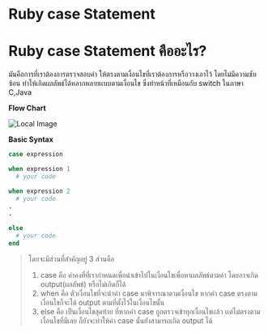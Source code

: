 # Ruby case Statement
# Ruby case Statement คืออะไร?
มันคือการที่เราต้องการตรวจสอบค่า ให้ตรงตามเงื่อนไขที่เราต้องการหรือวางเอาไว้ โดยไม่มีความซับซ้อน ทำให้เกิดผลลัพธ์ได้หลากหลายเเบบตามเงื่อนไข ซึ่งทำหน้าที่เหมือนกับ switch ในภาษา C,Java

**Flow Chart**

![Local Image]()

**Basic Syntax**
``` ruby
case expression

when expression 1
  # your code

when expression 2
  # your code
.
.

else
  # your code
end
```
>โดยจะมีส่วนที่สำคัญอยู่ 3 ส่วนคือ 
 >1. case คือ ค่าคงที่ที่เรากำหนดเพื่อนำเข้าไปในเงื่อนไขเพื่อหาผลลัพธ์ตามค่า โดยอาจเกิด output(ผลลัพธ์) หรือไม่เกิดก็ได้
 >2. when คือ ตัวเงื่อนไขที่จะนำค่า case มาพิจารณาตามเงื่อนไข หากค่า case ตรงตามเงื่อนไขก็จะได้ output ตามที่ตั้งไว้ในเงื่อนไขนั้น 
 >3. else คือ เป็นเงื่อนไขสุดท้าย ที่หากค่า case ถูกตรวจเข้าทุกเงื่อนไขเเล้ว เเต่ไม่ตรงตามเงื่อนไขที่มีเลย ก็ยังจะทำให้ค่า case นั้นยังสามารถเกิด output ได้
